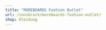 ```yaml
---
title: "MOREBOARDS Fashion Outlet"
url: /innsbruck/moreboards-fashion-outlet/
shop: Kleidung
---
```

